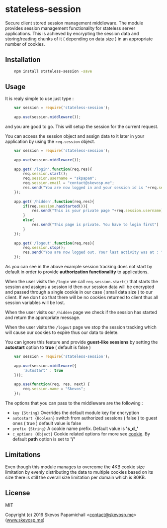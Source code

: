 # stateless-session

Secure client stored session management middleware. The module provides session management 
functionality for stateless server applications. This is achieved by encrypting the session
data and storing/reading chunks of it ( depending on data size ) in an appropriate number 
of cookies.

## Installation

```bash
	npm install stateless-session -save
```

## Usage 

It is realy simple to use just type : 
```js
	var session = require('stateless-session');
	
	app.use(session.middleware());
```
and you are good to go. This will setup the session for the current request.

You can access the session object and assign data to it later in your application by using
the `req.session` object. 

```js
	var session = require('stateless-session');
	
	app.use(session.middleware());
	
	app.get('/login',function(req,res){
		req.session.start();
		req.session.username = "skpapam";
		req.session.email = "contact@skevosp.me";
		res.send("You are now logged in and your session id is "+req.session.getId());
	});
	
	app.get('/hidden',function(req,res){
		if(req.session.hasStarted()){
			res.send("This is your private page "+req.session.username)
		}
		else{
			res.send("This page is private. You have to login first")
		}
	});
	
	app.get('/logout',function(req,res){
		req.session.stop();
		res.send("You are now logged out. Your last activity was at : "+req.session.lastActivity());
	});
```

As you can see in the above example session tracking does not start by default in order
to provide **authorization functionality** to applications.

When the user visits the `/login` we call `req.session.start()` that starts the session 
and assigns a session id then our session data will be encrypted and passed through a single 
cookie in our case ( small data size ) to our client.  If we don t do that there will be no 
cookies returned to client thus all session variables will be lost. 

When the user visits our `/hidden` page we check if the session has started and 
return the appropriate message.

When the user visits the `/logout` page we stop the session tracking which will cause our cookies
to expire thus our data to delete.

You can ignore this feature and provide **guest-like sessions** by setting the **autostart** 
option to **true** ( default is false )

```js
	var session = require('stateless-session');
	
	app.use(session.middleware({
		'autostart' : true
	}));
	
	app.use(function(req, res, next) {
		req.session.name = "Skevos";
	});
```	

The options that you can pass to the middleware are the following :
* `key {String}` Overrides the default module key for encryption
* `autostart {Boolean}` switch from authorized sessions ( false ) to guest ones ( true )
default value is false
* `prefix {String}` A cookie name prefix. Default value is **'s_d_'**
* `c_options {Object}` Cookie related options for more see [cookie](https://www.npmjs.com/package/cookie). 
By default **path** option is set to **'/'**
		
## Limitations

Even though this module manages to overcome the 4KB cookie size limitation by evenly 
distributing the data to multiple cookies based on its size there is still the overall
size limitation per domain which is 80KB.

## License
MIT

Copyright (c) 2016 Skevos Papamichail &lt;contact@skevosp.me&gt; (www.skevosp.me) 
